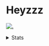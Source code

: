 # Heyzzz  

[![.](https://skillicons.dev/icons?i=js,java)](https://skillicons.dev)  

<details>
<summary>Stats</summary
<!--START_SECTION:waka-->

```txt
TypeScript   4 hrs 22 mins   ██████████████████▓░░░░░░   74.16 %
JavaScript   50 mins         ███▓░░░░░░░░░░░░░░░░░░░░░   14.24 %
HTML         20 mins         █▒░░░░░░░░░░░░░░░░░░░░░░░   05.74 %
JSON         10 mins         ▓░░░░░░░░░░░░░░░░░░░░░░░░   02.98 %
MDX          9 mins          ▓░░░░░░░░░░░░░░░░░░░░░░░░   02.77 %
```

<!--END_SECTION:waka-->
</details>

